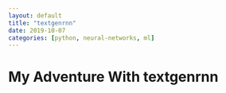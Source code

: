 ```yaml
---
layout: default
title: "textgenrnn"
date: 2019-10-07
categories: [python, neural-networks, ml]
---
```

# My Adventure With textgenrnn
